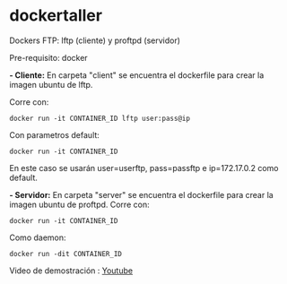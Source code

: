 # dockertaller
Dockers FTP: lftp (cliente) y proftpd (servidor)
  
Pre-requisito: docker
  
  
**- Cliente:**
En carpeta "client" se encuentra el dockerfile para crear la imagen ubuntu de lftp.  
  
Corre con:
```
docker run -it CONTAINER_ID lftp user:pass@ip
```
Con parametros default:
```
docker run -it CONTAINER_ID
```
En este caso se usarán user=userftp, pass=passftp e ip=172.17.0.2 como default.
  
  
**- Servidor:**
En carpeta "server" se encuentra el dockerfile para crear la imagen ubuntu de proftpd.
Corre con:
```
docker run -it CONTAINER_ID
```
Como daemon:
```
docker run -dit CONTAINER_ID
```
  
  
Video de demostración : [Youtube](link)

